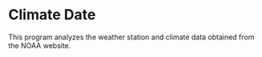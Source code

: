 # Climate Date
This program analyzes the weather station and climate data obtained from the NOAA website.
